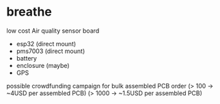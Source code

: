 # breathe
low cost Air quality sensor board 
* esp32  (direct mount)
* pms7003 (direct mount)
* battery 
* enclosure (maybe) 
* GPS

possible crowdfunding campaign for bulk assembled PCB order
(> 100 -> ~4USD per assembled PCB)
(> 1000 -> ~1.5USD per assembled PCB)

